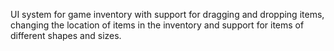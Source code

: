 UI system for game inventory with support for dragging and dropping items, changing the location of items in the inventory and support for items of different shapes and sizes.

